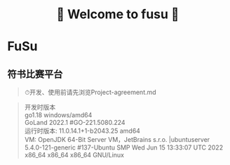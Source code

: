 <h1 align="center">👏 Welcome to fusu 👋</h1>

# FuSu

## 符书比赛平台
> ⏱开发、使用前请先浏览Project-agreement.md

> 开发时版本\
> go1.18 windows/amd64\
> GoLand 2022.1 #GO-221.5080.224\
> 运行时版本: 11.0.14.1+1-b2043.25 amd64 \
> VM: OpenJDK 64-Bit Server VM，JetBrains s.r.o.
> |ubuntuserver 5.4.0-121-generic #137-Ubuntu SMP Wed Jun 15 13:33:07 UTC 2022 x86_64 x86_64 x86_64 GNU/Linux

